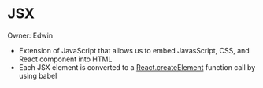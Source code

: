 # JSX

Owner: Edwin

- Extension of JavaScript that allows us to embed JavasScript, CSS, and React component into HTML
- Each JSX element is converted to a [React.createElement](React%20createElement%20e8cee727f2744fbf8ac4ee1b9acf1237.md) function call by using babel